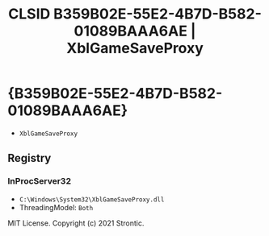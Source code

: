 ﻿---
title: "CLSID B359B02E-55E2-4B7D-B582-01089BAAA6AE | XblGameSaveProxy"
excerpt: What is COM-Object CLSID B359B02E-55E2-4B7D-B582-01089BAAA6AE?
---

# {B359B02E-55E2-4B7D-B582-01089BAAA6AE}

* `XblGameSaveProxy`

## Registry


### InProcServer32

* `C:\Windows\System32\XblGameSaveProxy.dll`
* ThreadingModel: `Both`

MIT License. Copyright (c) 2021 Strontic.


